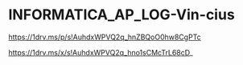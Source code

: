 # INFORMATICA_AP_LOG-Vin-cius

https://1drv.ms/p/s!AuhdxWPVQ2q_hnZBQoO0hw8CgPTc

https://1drv.ms/x/s!AuhdxWPVQ2q_hno1sCMcTrL68cD_
